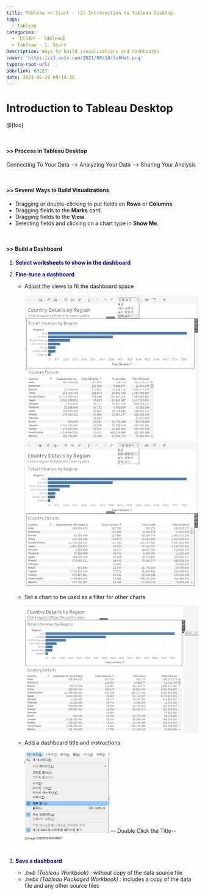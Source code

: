 ```yaml
---
title: Tableau >> Start - (2) Introduction to Tableau Desktop
tags:
  - Tableau
categories:
  - 【STUDY - Tableau】
  - Tableau - 1. Start
Description: Ways to build visualizations and dashboards
cover: 'https://z3.ax1x.com/2021/08/18/fo8Hat.png'
typora-root-url: ..
abbrlink: 63227
date: 2021-06-28 09:14:35
---
```


# Introduction to Tableau Desktop

@[toc]

<br />

#### **\>> Process in Tableau Desktop**

Connecting To Your Data   -->   Analyzing Your Data   -->   Sharing Your Analysis 

<br />

#### **\>> Several Ways to Build Visualizations**

* Dragging or double-clicking to put fields on **Rows** or **Columns**.
* Dragging fields to the **Marks** card.
* Dragging fields to the **View**.
* Selecting fields and clicking on a chart type in **Show Me**.

<br />

#### **>> Build a Dashboard**

1. **<font color = 'darkblue'>Select worksheets to show in the dashboard</font>**

2. **<font color = 'darkblue'>Fine-tune a dashboard</font>**

   * Adjust the views to fit the dashboard space

     <img src="/images/S-Tableau-Start-2/image-20210518141001749.png" alt="image-20210518141001749" style="zoom: 50%;" />

       

     <img src="/images/S-Tableau-Start-2/image-20210518141304834.png" alt="image-20210518141304834" style="zoom:50%;" />

     <br />

   * Set a chart to be used as a filter for other charts

     <img src="/images/S-Tableau-Start-2/image-20210518141603210.png" alt="image-20210518141603210" style="zoom:50%;" />

       <br />

   * Add a dashboard title and instructions

     ​         <img src="/images/S-Tableau-Start-2/image-20210518141956876.png" alt="image-20210518141956876" style="zoom: 50%;" />  -- Double Click the Title-- <img src="D:\1. 아이투맥스\3. Tableau 학습\Typora Note\E_Analyst\1. Getting Started with Tableau Desktop\1-2. Introduction to Tableau Desktop.assets\image-20210518142018617.png" alt="image-20210518142018617" style="zoom: 50%;" />

     <br />

3. **<font color = 'darkblue'>Save a dashboard</font>**

   * *.twb (Tableau Workbook)* :  without copy of the data source file
   * *.twbx (Tableau Packaged Workbook)* : includes a copy of the data file and any other source files

<br />

<br />
